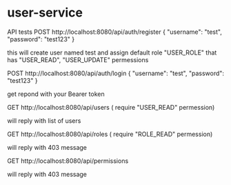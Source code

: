 # user-service

API tests 
POST http://localhost:8080/api/auth/register
{
  "username": "test",
  "password": "test123" 
}

this will create user named test and assign default role "USER_ROLE" that has "USER_READ", "USER_UPDATE"  permessions 



POST http://localhost:8080/api/auth/login
{
  "username": "test",
  "password": "test123" 
}

get repond with your Bearer token 

GET http://localhost:8080/api/users  ( require "USER_READ" permession) 

will reply with list of users 


GET http://localhost:8080/api/roles  ( require "ROLE_READ" permession)

will reply with 403 message 

GET http://localhost:8080/api/permissions

 will reply with 403 message 
